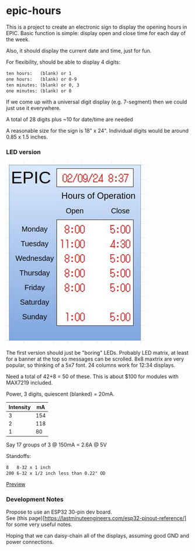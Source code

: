 # epic-hours

This is a project to create an electronic sign to display the opening
hours in EPIC.  Basic function is simple:  display open and close time
for each day of the week.

Also, it should display the current date and time, just for fun.

For flexibility, should be able to display 4 digits:

    ten hours:   (blank) or 1
    one hours:   (blank) or 0-9
    ten minutes: (blank) or 0, 3
    one minutes: (blank) or 0

If we come up with a universal digit display (e.g. 7-segment) then
we could just use it everywhere.

A total of 28 digits plus ~10 for date/time are needed

A reasonable size for the sign is 18" x 24".  Individual digits would
be around 0.85 x 1.5 inches.

### LED version

![Preview pixture](Sketches/preview.jpg)

The first version should just be "boring" LEDs.  Probably LED matrix,
at least for a banner at the top so messages can be scrolled.
8x8 maxtrix are very popular, so thinking of a 5x7 font.
24 columns work for 12:34 displays.

Need a total of 42+8 = 50 of these.  This is about $100
for modules with MAX7219 included.

Power, 3 digits, quiescent (blanked) = 20mA.

| Intensity | mA  |
|-----------|-----|
| 3         | 154 |
| 2         | 118 |
| 1         | 80  |

Say 17 groups of 3 @ 150mA = 2.6A @ 5V

Standoffs:

    8   8-32 x 1 inch
	200 6-32 x 1/2 inch less than 0.22" OD

[Preview](Sketches/amazon_8x8.jpg)

### Development Notes

Propose to use an ESP32 30-pin dev board.  
See (this page)[https://lastminuteengineers.com/esp32-pinout-reference/]
for some very useful notes.

Hoping that we can daisy-chain all of the displays, assuming good GND
and power connections.

